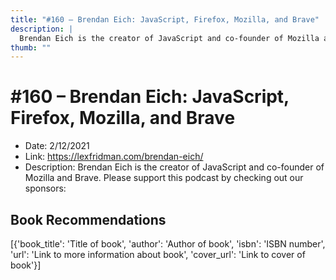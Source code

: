 ```yaml
---
title: "#160 – Brendan Eich: JavaScript, Firefox, Mozilla, and Brave"
description: |
  Brendan Eich is the creator of JavaScript and co-founder of Mozilla and Brave. Please support this podcast by checking out our sponsors:"
thumb: ""
---
```


# #160 – Brendan Eich: JavaScript, Firefox, Mozilla, and Brave

  - Date: 2/12/2021
  - Link: https://lexfridman.com/brendan-eich/
  - Description: Brendan Eich is the creator of JavaScript and co-founder of Mozilla and Brave. Please support this podcast by checking out our sponsors:

## Book Recommendations

[{'book_title': 'Title of book', 'author': 'Author of book', 'isbn': 'ISBN number', 'url': 'Link to more information about book', 'cover_url': 'Link to cover of book'}]